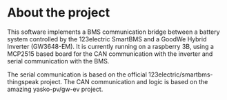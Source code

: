 # About the project

This software implements a BMS communication bridge between a battery system controlled by the 123electric SmartBMS and a GoodWe Hybrid Inverter (GW3648-EM).
It is currently running on a raspberry 3B, using a MCP2515 based board for the CAN communication with the inverter and serial communication with the BMS. 

The serial communication is based on the official 123electric/smartbms-thingspeak project.
The CAN communication and logic is based on the amazing yasko-pv/gw-ev project.